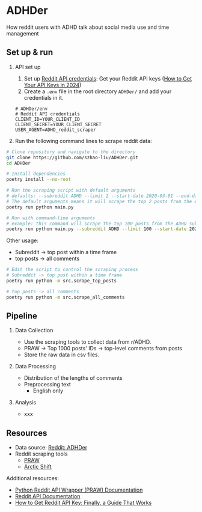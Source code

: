 # ADHDer

How reddit users with ADHD talk about social media use and time management

## Set up & run

1. API set up
   1. Set up [Reddit API credentials](https://praw.readthedocs.io/en/stable/getting_started/authentication.html#password-flow): Get your Reddit API keys ([How to Get Your API Keys in 2024](https://www.youtube.com/watch?v=0mGpBxuYmpU)) 
   2. Create a `.env` file in the root directory `ADHDer/` and add your credentials in it.

   ```
   # ADHDer/env
   # Reddit API credentials
   CLIENT_ID=YOUR_CLIENT_ID
   CLIENT_SECRET=YOUR_CLIENT_SECRET
   USER_AGENT=ADHD_reddit_scraper
   ```

2. Run the following command lines to scrape reddit data:

```bash
# Clone repository and navigate to the directory
git clone https://github.com/szhao-liu/ADHDer.git
cd ADHDer

# Install dependencies
poetry install --no-root

# Run the scraping script with default arguments
# defaults: --subreddit ADHD --limit 2 --start-date 2020-03-01 --end-date 2025-08-01
# The default arguments means it will scrape the top 2 posts from the ADHD subreddit within the date range from 2020-03-01 to 2025-08-01
poetry run python main.py

# Run with command-line arguments
# example: this command will scrape the top 100 posts from the ADHD subreddit then filter posts within the time frame from 2020-03-01 to 2025-08-01
poetry run python main.py --subreddit ADHD --limit 100 --start-date 2020-03-01 --end-date 2025-08-01
```

Other usage:

- Subreddit -> top post within a time frame
- top posts -> all comments

```bash
# Edit the script to control the scraping process
# Subreddit -> top post within a time frame
poetry run python -m src.scrape_top_posts

# top posts -> all comments 
poetry run python -m src.scrape_all_comments
```

## Pipeline

1. Data Collection
   - Use the scraping tools to collect data from r/ADHD.
   - PRAW -> Top 1000 posts' IDs -> top-level comments from posts
   - Store the raw data in csv files.

2. Data Processing
   - Distribution of the lengths of comments
   - Preprocessing text
     - English only

3. Analysis
   - xxx

## Resources

- Data source: [Reddit: ADHDer](https://www.reddit.com/r/ADHD/)
- Reddit scraping tools
  - [PRAW](https://praw.readthedocs.io/en/stable/index.html)
  - [Arctic Shift](https://github.com/ArthurHeitmann/arctic_shift)

Additional resources:
- [Python Reddit API Wrapper (PRAW) Documentation](https://praw.readthedocs.io/en/stable/)
- [Reddit API Documentation](https://www.reddit.com/dev/api)
- [How to Get Reddit API Key: Finally, a Guide That Works](https://data365.co/blog/how-to-get-reddit-api-key)
